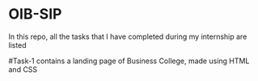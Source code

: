 # OIB-SIP
In this repo, all the tasks that I have completed during my internship are listed

#Task-1 contains a landing page of Business College, made using HTML and CSS
